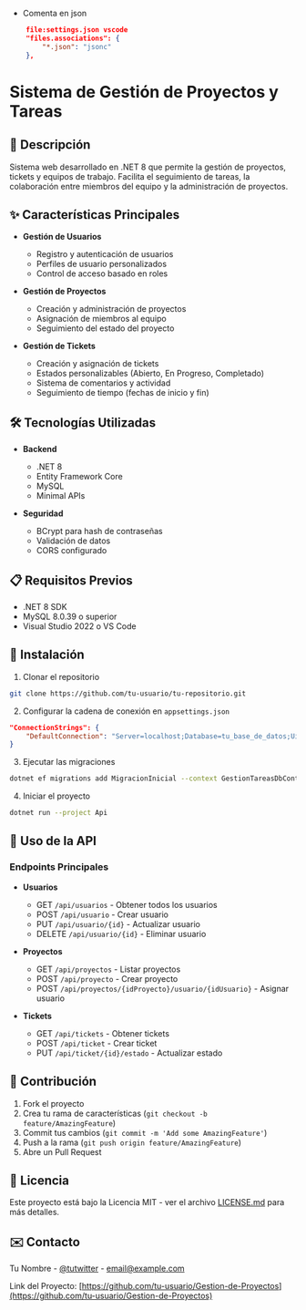 * Comenta en json 
```json
    file:settings.json vscode
    "files.associations": {
        "*.json": "jsonc"
    },
```


# Sistema de Gestión de Proyectos y Tareas

## 🚀 Descripción
Sistema web desarrollado en .NET 8 que permite la gestión de proyectos, tickets y equipos de trabajo. Facilita el seguimiento de tareas, la colaboración entre miembros del equipo y la administración de proyectos.

## ✨ Características Principales

- **Gestión de Usuarios**
  - Registro y autenticación de usuarios
  - Perfiles de usuario personalizados
  - Control de acceso basado en roles

- **Gestión de Proyectos**
  - Creación y administración de proyectos
  - Asignación de miembros al equipo
  - Seguimiento del estado del proyecto

- **Gestión de Tickets**
  - Creación y asignación de tickets
  - Estados personalizables (Abierto, En Progreso, Completado)
  - Sistema de comentarios y actividad
  - Seguimiento de tiempo (fechas de inicio y fin)

## 🛠️ Tecnologías Utilizadas

- **Backend**
  - .NET 8
  - Entity Framework Core
  - MySQL
  - Minimal APIs

- **Seguridad**
  - BCrypt para hash de contraseñas
  - Validación de datos
  - CORS configurado

## 📋 Requisitos Previos

- .NET 8 SDK
- MySQL 8.0.39 o superior
- Visual Studio 2022 o VS Code

## 🚀 Instalación

1. Clonar el repositorio
```bash
git clone https://github.com/tu-usuario/tu-repositorio.git
```

2. Configurar la cadena de conexión en `appsettings.json`
```json
"ConnectionStrings": {
    "DefaultConnection": "Server=localhost;Database=tu_base_de_datos;Uid=tu_usuario;Pwd=tu_contraseña;"
}
````

3. Ejecutar las migraciones
```bash
dotnet ef migrations add MigracionInicial --context GestionTareasDbContext --output-dir Persistencia/Migraciones --project Api --startup-project Api
```
4. Iniciar el proyecto
```bash
dotnet run --project Api
```

## 📝 Uso de la API

### Endpoints Principales

- **Usuarios**
  - GET `/api/usuarios` - Obtener todos los usuarios
  - POST `/api/usuario` - Crear usuario
  - PUT `/api/usuario/{id}` - Actualizar usuario
  - DELETE `/api/usuario/{id}` - Eliminar usuario

- **Proyectos**
  - GET `/api/proyectos` - Listar proyectos
  - POST `/api/proyecto` - Crear proyecto
  - POST `/api/proyectos/{idProyecto}/usuario/{idUsuario}` - Asignar usuario

- **Tickets**
  - GET `/api/tickets` - Obtener tickets
  - POST `/api/ticket` - Crear ticket
  - PUT `/api/ticket/{id}/estado` - Actualizar estado

## 👥 Contribución

1. Fork el proyecto
2. Crea tu rama de características (`git checkout -b feature/AmazingFeature`)
3. Commit tus cambios (`git commit -m 'Add some AmazingFeature'`)
4. Push a la rama (`git push origin feature/AmazingFeature`)
5. Abre un Pull Request

## 📄 Licencia

Este proyecto está bajo la Licencia MIT - ver el archivo [LICENSE.md](LICENSE.md) para más detalles.

## ✉️ Contacto

Tu Nombre - [@tutwitter](https://twitter.com/tutwitter) - email@example.com

Link del Proyecto: [https://github.com/tu-usuario/Gestion-de-Proyectos](https://github.com/tu-usuario/Gestion-de-Proyectos)


